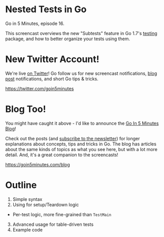 # Nested Tests in Go

Go in 5 Minutes, episode 16.

This screencast overviews the new "Subtests" feature in Go 1.7's [testing](https://godoc.org/testing) package, and how to better organize your tests using them.

# New Twitter Account!

We're live [on Twitter](https://twitter.com/goin5minutes)! Go follow us for new screencast notifications, [blog post](https://www.goin5minutes.com/blog/) notifications, and short Go tips & tricks.

https://twitter.com/goin5minutes

# Blog Too!

You might have caught it above - I'd like to announce the [Go In 5 Minutes Blog](https://www.goin5minutes.com/blog/)!

Check out the posts (and [subscribe to the newsletter](https://www.goin5minutes.com/subscribe/)) for longer explanations about concepts, tips and tricks in Go. The blog has articles about the same kinds of topics as what you see here, but with a lot more detail. And, it's a great companion to the screencasts!

https://goin5minutes.com/blog

# Outline

1. Simple syntax
2. Using for setup/Teardown logic
  - Per-test logic, more fine-grained than `TestMain`
3. Advanced usage for table-driven tests
4. Example code
